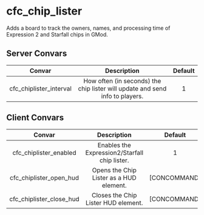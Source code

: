 # cfc_chip_lister
Adds a board to track the owners, names, and processing time of Expression 2 and Starfall chips in GMod.

## Server Convars

| Convar | Description | Default |
| :---: | :---: | :---: |
| cfc_chiplister_interval | How often (in seconds) the chip lister will update and send info to players. | 1 |

## Client Convars

| Convar | Description | Default |
| :---: | :---: | :---: |
| cfc_chiplister_enabled | Enables the Expression2/Starfall chip lister. | 1 |
| cfc_chiplister_open_hud | Opens the Chip Lister as a HUD element. | [CONCOMMAND] |
| cfc_chiplister_close_hud | Closes the Chip Lister HUD element. | [CONCOMMAND] |

